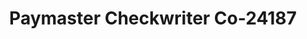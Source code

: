 ---
f_zip-code: 92423
f_state-code: CA
title: Paymaster Checkwriter Co-24187
f_phone: 909-792-1034
f_city-only: Redlands
f_address: 1227 Country Pl Redlands
f_location-unique-id: '24187'
slug: paymaster-checkwriter-co-24187
updated-on: '2024-05-30T13:46:58.046Z'
created-on: '2024-05-30T13:36:59.803Z'
published-on: '2024-05-30T13:54:32.469Z'
f_city-state: cms/city/redlands-ca.md
f_company: cms/company/paymaster-checkwriter-co.md
f_state: cms/state/california.md
layout: '[payday-loan].html'
tags: payday-loan
---